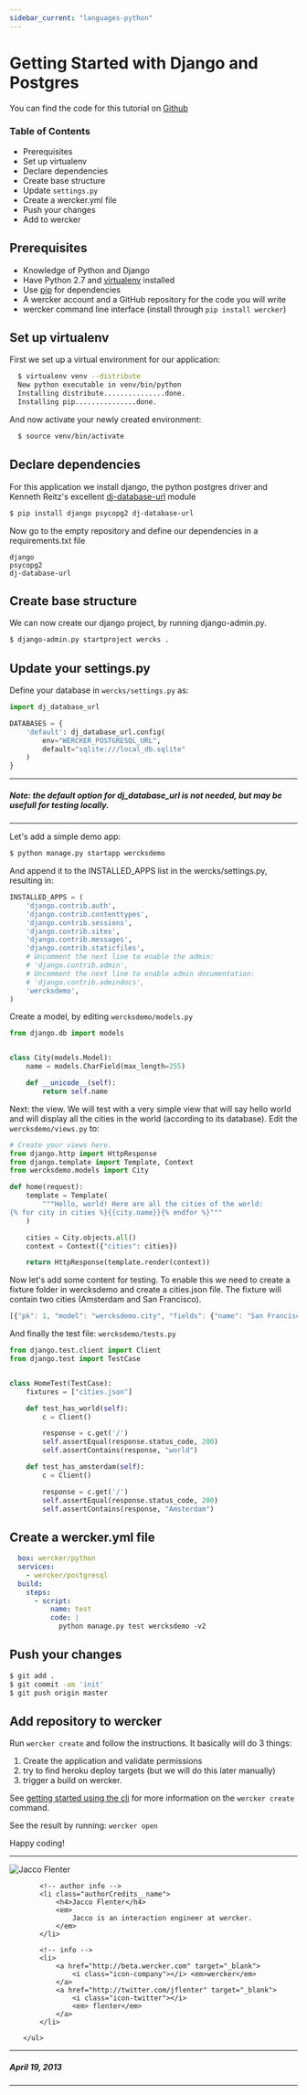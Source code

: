 ```yaml
---
sidebar_current: "languages-python"
---
```


# Getting Started with Django and Postgres

You can find the code for this tutorial on [Github](https://github.com/mies/wercker-django-example)

### Table of Contents
* Prerequisites
* Set up virtualenv
* Declare dependencies
* Create base structure
* Update `settings.py`
* Create a wercker.yml file
* Push your changes
* Add to wercker

## Prerequisites
* Knowledge of Python and Django
* Have Python 2.7 and [virtualenv](http://pypi.python.org/pypi/virtualenv) installed
* Use [pip](http://pypi.python.org/pypi/pip) for dependencies
* A wercker account and a GitHub repository for the code you will write
* wercker command line interface (install through `pip install wercker`)

## Set up virtualenv

First we set up a virtual environment for our application:

``` bash
  $ virtualenv venv --distribute
  New python executable in venv/bin/python
  Installing distribute...............done.
  Installing pip...............done.
```

And now activate your newly created environment:

``` bash
  $ source venv/bin/activate
```

## Declare dependencies

For this application we install django, the python postgres driver and Kenneth Reitz's excellent [dj-database-url](https://github.com/kennethreitz/dj-database-url) module

``` bash
$ pip install django psycopg2 dj-database-url
```

Now go to the empty repository and define our dependencies in a requirements.txt file

    django
    psycopg2
    dj-database-url


## Create base structure
We can now create our django project, by running django-admin.py.

``` bash
$ django-admin.py startproject wercks .
```

## Update your settings.py

Define your database in `wercks/settings.py` as:

``` python
import dj_database_url

DATABASES = {
    'default': dj_database_url.config(
        env="WERCKER_POSTGRESQL_URL",
        default="sqlite:///local_db.sqlite"
    )
}
```
****
##### Note: the default option for dj_database_url is not needed, but may be usefull for testing locally. #####
****

Let's add a simple demo app:

``` bash
$ python manage.py startapp wercksdemo
```

And append it to the INSTALLED_APPS list in the wercks/settings.py, resulting in:

``` python
INSTALLED_APPS = (
    'django.contrib.auth',
    'django.contrib.contenttypes',
    'django.contrib.sessions',
    'django.contrib.sites',
    'django.contrib.messages',
    'django.contrib.staticfiles',
    # Uncomment the next line to enable the admin:
    # 'django.contrib.admin',
    # Uncomment the next line to enable admin documentation:
    # 'django.contrib.admindocs',
    'wercksdemo',
)
```

Create a model, by editing `wercksdemo/models.py`

``` python
from django.db import models


class City(models.Model):
    name = models.CharField(max_length=255)

    def __unicode__(self):
        return self.name
```

Next: the view. We will test with a very simple view that will say hello world and will display all the cities in the world (according to its database). Edit the `wercksdemo/views.py` to:

``` python
# Create your views here.
from django.http import HttpResponse
from django.template import Template, Context
from wercksdemo.models import City

def home(request):
    template = Template(
        """Hello, world! Here are all the cities of the world:
{% for city in cities %}{{city.name}}{% endfor %}"""
    )

    cities = City.objects.all()
    context = Context({"cities": cities})

    return HttpResponse(template.render(context))
```

Now let's add some content for testing. To enable this we need to create a fixture folder in wercksdemo and create a cities.json file. The fixture will contain two cities (Amsterdam and San Francisco).

``` javascript
[{"pk": 1, "model": "wercksdemo.city", "fields": {"name": "San Francisco"}}, {"pk": 2, "model": "wercksdemo.city", "fields": {"name": "Amsterdam"}}]
```

And finally the test file: `wercksdemo/tests.py`

``` python
from django.test.client import Client
from django.test import TestCase


class HomeTest(TestCase):
    fixtures = ["cities.json"]

    def test_has_world(self):
        c = Client()

        response = c.get('/')
        self.assertEqual(response.status_code, 200)
        self.assertContains(response, "world")

    def test_has_amsterdam(self):
        c = Client()

        response = c.get('/')
        self.assertEqual(response.status_code, 200)
        self.assertContains(response, "Amsterdam")

```

## Create a wercker.yml file

``` yaml
  box: wercker/python
  services:
    - wercker/postgresql
  build:
    steps:
      - script:
          name: test
          code: |
            python manage.py test wercksdemo -v2
```

## Push your changes

``` bash
$ git add .
$ git commit -am 'init'
$ git push origin master
```

## Add repository to wercker

Run `wercker create` and follow the instructions. It basically will do 3 things:
1. Create the application and validate permissions
2. try to find heroku deploy targets (but we will do this later manually)
3. trigger a build on wercker.

See [getting started using the cli](/articles/gettingstarted/cli.html) for more information on the `wercker create` command.

See the result by running:
`wercker open`

Happy coding!

-------

<div class="authorCredits">
    <span class="profile-picture">
        <img src="https://secure.gravatar.com/avatar/7d9ef3d3f6911e6e4f9c51f6d99c48f8?d=identicon&s=192" alt="Jacco Flenter"/>
    </span>
    <ul class="authorCredits">

        <!-- author info -->
        <li class="authorCredits__name">
            <h4>Jacco Flenter</h4>
            <em>
                Jacco is an interaction engineer at wercker.
            </em>
        </li>

        <!-- info -->
        <li>
            <a href="http://beta.wercker.com" target="_blank">
                <i class="icon-company"></i> <em>wercker</em>
            </a>
            <a href="http://twitter.com/jflenter" target="_blank">
                <i class="icon-twitter"></i>
                <em> flenter</em>
            </a>
        </li>

    </ul>
</div>

-------
##### April 19, 2013
-------
